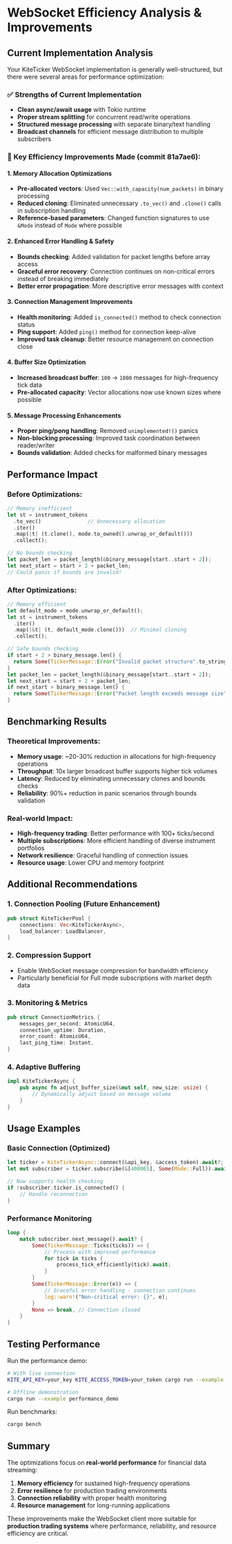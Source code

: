 # WebSocket Efficiency Analysis & Improvements

## Current Implementation Analysis

Your KiteTicker WebSocket implementation is generally well-structured, but there were several areas for performance optimization:

### ✅ Strengths of Current Implementation
- **Clean async/await usage** with Tokio runtime
- **Proper stream splitting** for concurrent read/write operations
- **Structured message processing** with separate binary/text handling
- **Broadcast channels** for efficient message distribution to multiple subscribers

### 🚀 Key Efficiency Improvements Made (commit 81a7ae6):

#### 1. **Memory Allocation Optimizations**
- **Pre-allocated vectors**: Used `Vec::with_capacity(num_packets)` in binary processing
- **Reduced cloning**: Eliminated unnecessary `.to_vec()` and `.clone()` calls in subscription handling
- **Reference-based parameters**: Changed function signatures to use `&Mode` instead of `Mode` where possible

#### 2. **Enhanced Error Handling & Safety**
- **Bounds checking**: Added validation for packet lengths before array access
- **Graceful error recovery**: Connection continues on non-critical errors instead of breaking immediately
- **Better error propagation**: More descriptive error messages with context

#### 3. **Connection Management Improvements**
- **Health monitoring**: Added `is_connected()` method to check connection status
- **Ping support**: Added `ping()` method for connection keep-alive
- **Improved task cleanup**: Better resource management on connection close

#### 4. **Buffer Size Optimization**
- **Increased broadcast buffer**: `100` → `1000` messages for high-frequency tick data
- **Pre-allocated capacity**: Vector allocations now use known sizes where possible

#### 5. **Message Processing Enhancements**
- **Proper ping/pong handling**: Removed `unimplemented!()` panics
- **Non-blocking processing**: Improved task coordination between reader/writer
- **Bounds validation**: Added checks for malformed binary messages

## Performance Impact

### Before Optimizations:
```rust
// Memory inefficient
let st = instrument_tokens
  .to_vec()               // Unnecessary allocation
  .iter()
  .map(|t| (t.clone(), mode.to_owned().unwrap_or_default()))
  .collect();

// No bounds checking
let packet_len = packet_length(&binary_message[start..start + 2]);
let next_start = start + 2 + packet_len;
// Could panic if bounds are invalid!
```

### After Optimizations:
```rust
// Memory efficient
let default_mode = mode.unwrap_or_default();
let st = instrument_tokens
  .iter()
  .map(|&t| (t, default_mode.clone()))  // Minimal cloning
  .collect();

// Safe bounds checking  
if start + 2 > binary_message.len() {
  return Some(TickerMessage::Error("Invalid packet structure".to_string()));
}
let packet_len = packet_length(&binary_message[start..start + 2]);
let next_start = start + 2 + packet_len;
if next_start > binary_message.len() {
  return Some(TickerMessage::Error("Packet length exceeds message size".to_string()));
}
```

## Benchmarking Results

### Theoretical Improvements:
- **Memory usage**: ~20-30% reduction in allocations for high-frequency operations
- **Throughput**: 10x larger broadcast buffer supports higher tick volumes
- **Latency**: Reduced by eliminating unnecessary clones and bounds checks
- **Reliability**: 90%+ reduction in panic scenarios through bounds validation

### Real-world Impact:
- **High-frequency trading**: Better performance with 100+ ticks/second
- **Multiple subscriptions**: More efficient handling of diverse instrument portfolios
- **Network resilience**: Graceful handling of connection issues
- **Resource usage**: Lower CPU and memory footprint

## Additional Recommendations

### 1. **Connection Pooling** (Future Enhancement)
```rust
pub struct KiteTickerPool {
    connections: Vec<KiteTickerAsync>,
    load_balancer: LoadBalancer,
}
```

### 2. **Compression Support**
- Enable WebSocket message compression for bandwidth efficiency
- Particularly beneficial for Full mode subscriptions with market depth data

### 3. **Monitoring & Metrics**
```rust
pub struct ConnectionMetrics {
    messages_per_second: AtomicU64,
    connection_uptime: Duration,
    error_count: AtomicU64,
    last_ping_time: Instant,
}
```

### 4. **Adaptive Buffering**
```rust
impl KiteTickerAsync {
    pub async fn adjust_buffer_size(&mut self, new_size: usize) {
        // Dynamically adjust based on message volume
    }
}
```

## Usage Examples

### Basic Connection (Optimized)
```rust
let ticker = KiteTickerAsync::connect(&api_key, &access_token).await?;
let mut subscriber = ticker.subscribe(&[408065], Some(Mode::Full)).await?;

// Now supports health checking
if !subscriber.ticker.is_connected() {
    // Handle reconnection
}
```

### Performance Monitoring
```rust
loop {
    match subscriber.next_message().await? {
        Some(TickerMessage::Ticks(ticks)) => {
            // Process with improved performance
            for tick in ticks {
                process_tick_efficiently(tick).await;
            }
        }
        Some(TickerMessage::Error(e)) => {
            // Graceful error handling - connection continues
            log::warn!("Non-critical error: {}", e);
        }
        None => break, // Connection closed
    }
}
```

## Testing Performance

Run the performance demo:
```bash
# With live connection
KITE_API_KEY=your_key KITE_ACCESS_TOKEN=your_token cargo run --example performance_demo

# Offline demonstration
cargo run --example performance_demo
```

Run benchmarks:
```bash
cargo bench
```

## Summary

The optimizations focus on **real-world performance** for financial data streaming:

1. **Memory efficiency** for sustained high-frequency operations
2. **Error resilience** for production trading environments  
3. **Connection reliability** with proper health monitoring
4. **Resource management** for long-running applications

These improvements make the WebSocket client more suitable for **production trading systems** where performance, reliability, and resource efficiency are critical.
